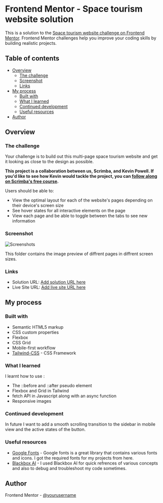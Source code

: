 # Frontend Mentor - Space tourism website solution

This is a solution to the [Space tourism website challenge on Frontend Mentor](https://www.frontendmentor.io/challenges/space-tourism-multipage-website-gRWj1URZ3). Frontend Mentor challenges help you improve your coding skills by building realistic projects. 

## Table of contents

- [Overview](#overview)
  - [The challenge](#the-challenge)
  - [Screenshot](#screenshot)
  - [Links](#links)
- [My process](#my-process)
  - [Built with](#built-with)
  - [What I learned](#what-i-learned)
  - [Continued development](#continued-development)
  - [Useful resources](#useful-resources)
- [Author](#author)

## Overview

### The challenge

Your challenge is to build out this multi-page space tourism website and get it looking as close to the design as possible.

**This project is a collaboration between us, Scrimba, and Kevin Powell. If you'd like to see how Kevin would tackle the project, you can [follow along on Scrimba's free course](https://scrimba.com/learn/spacetravel).**

Users should be able to:

- View the optimal layout for each of the website's pages depending on their device's screen size
- See hover states for all interactive elements on the page
- View each page and be able to toggle between the tabs to see new information

### Screenshot

![Screenshots](./preview_images/)

This folder contains the image preview of diffrent pages in diffrent screen sizes.

### Links

- Solution URL: [Add solution URL here](https://your-solution-url.com)
- Live Site URL: [Add live site URL here](https://your-live-site-url.com)

## My process

### Built with

- Semantic HTML5 markup
- CSS custom properties
- Flexbox
- CSS Grid
- Mobile-first workflow
- [Tailwind-CSS](https://tailwindcss.com/) - CSS Framework

### What I learned

I learnt how to use :
  - The ::before and ::after pseudo element
  - Flexbox and Grid in Tailwind
  - fetch API in Javascript along with an async function
  - Responsive images 

### Continued development

In future I want to add a smooth scrolling transition to the sidebar in mobile view and the active states of the button.

### Useful resources

- [Google Fonts](https://fonts.google.com/) - Google fonts is a great library that contains various fonts and icons. I got the required fonts for my projects from here.
- [Blackbox AI](https://www.blackbox.ai/) - I used Blackbox AI for quick refrences of various concepts and also to debug and troubleshoot my code sometimes.

## Author

Frontend Mentor - [@yourusername](https://www.frontendmentor.io/profile/yourusername)
